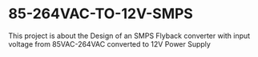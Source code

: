 # 85-264VAC-TO-12V-SMPS
This project is about the Design of an SMPS Flyback converter with input voltage from 85VAC-264VAC converted to 12V Power Supply
